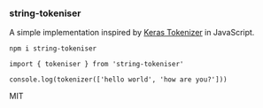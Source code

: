 ### string-tokeniser

A simple implementation inspired by [Keras Tokenizer](https://www.tensorflow.org/api_docs/python/tf/keras/preprocessing/text/Tokenizer) in JavaScript.

```
npm i string-tokeniser
```

```
import { tokeniser } from 'string-tokeniser'

console.log(tokenizer(['hello world', 'how are you?']))
```

MIT

